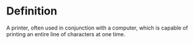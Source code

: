 # Definition

A printer, often used in conjunction with a computer, which is capable
of printing an entire line of characters at one time.
